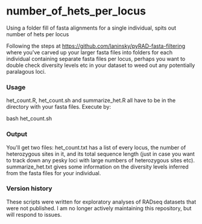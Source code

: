 # number_of_hets_per_locus
Using a folder fill of fasta alignments for a single individual, spits out number of hets per locus

Following the steps at https://github.com/laninsky/pyRAD-fasta-filtering where you've carved up your larger fasta files into folders for each individual containing separate fasta files per locus, perhaps you want to double check diversity levels etc in your dataset to weed out any potentially paralagous loci.

### Usage
het_count.R, het_count.sh and summarize_het.R all have to be in the directory with your fasta files. Execute by:

bash het_count.sh

### Output
You'll get two files: het_count.txt has a list of every locus, the number of heterozygous sites in it, and its total sequence length (just in case you want to track down any pesky loci with large numbers of heterozygous sites etc). summarize_het.txt gives some information on the diversity levels inferred from the fasta files for your individual.

### Version history
These scripts were written for exploratory analyses of RADseq datasets that were not published. I am no longer actively maintaining this repository, but will respond to issues.
